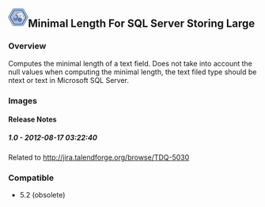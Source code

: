 ## <img src='./logo.jpg' width='40' height='40'>Minimal Length For SQL Server Storing Large

### Overview
Computes the minimal length of a text field. Does not take into account the null values when computing the minimal length, the text filed type should be ntext or text in Microsoft SQL Server.
### Images




#### Release Notes

##### 1.0 - 2012-08-17 03:22:40
Related to http://jira.talendforge.org/browse/TDQ-5030
### Compatible
 -  5.2 (obsolete)